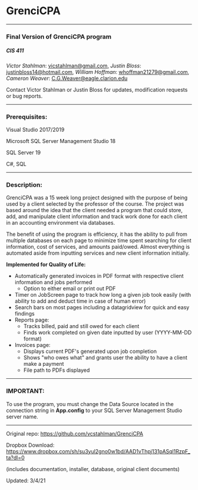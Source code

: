 # GrenciCPA

-----

### Final Version of GrenciCPA program
##### CIS 411

*Victor Stahlman*: vicstahlman@gmail.com, *Justin Bloss*: justinbloss14@hotmail.com, *William Hoffman*: whoffman21279@gmail.com, *Cameron Weaver*: C.G.Weaver@eagle.clarion.edu

Contact Victor Stahlman or Justin Bloss for updates, modification requests or bug reports.

----

### Prerequisites:
Visual Studio 2017/2019

Microsoft SQL Server Management Studio 18

SQL Server 19

C#, SQL

----

### Description:
GrenciCPA was a 15 week long project designed with the purpose of being used by a client selected by the professor of the course. The project was based around the idea that the client needed a program that could store, add, and manipulate client information and track work done for each client in an accounting environment via databases.

The benefit of using the program is efficiency, it has the ability to pull from multiple databases on each page to minimize time spent searching for client information, cost of services, and amounts paid/owed. Almost everything is automated aside from inputting services and new client information initially.

**Implemented for Quality of Life:**
  - Automatically generated invoices in PDF format with respective client information and jobs performed
    - Option to either email or print out PDF
  - Timer on JobScreen page to track how long a given job took easily (with ability to add and deduct time in case of human error)
  - Search bars on most pages including a datagridview for quick and easy findings
  - Reports page:
    - Tracks billed, paid and still owed for each client
    - Finds work completed on given date inputted by user (YYYY-MM-DD format)
  - Invoices page:
    - Displays current PDF's generated upon job completion
    - Shows "who owes what" and grants user the ability to have a client make a payment
    - File path to PDFs displayed

----

### IMPORTANT:
To use the program, you must change the Data Source located in the connection string in **App.config** to your SQL Server Management Studio server name.

----

Original repo: https://github.com/vcstahlman/GrenciCPA

Dropbox Download: https://www.dropbox.com/sh/su3yul2gno0w1bd/AAD1vThpj131pASql1RzpF_ta?dl=0

(includes documentation, installer, database, original client documents)

Updated: 3/4/21

